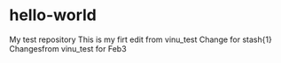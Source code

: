 # hello-world
My test repository
This is my firt edit
from vinu_test
Change for stash{1}
Changesfrom vinu_test for Feb3
